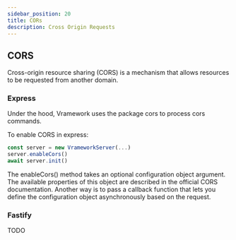 ```yaml
---
sidebar_position: 20
title: CORs
description: Cross Origin Requests
---
```


## CORS

Cross-origin resource sharing (CORS) is a mechanism that allows resources to be requested from another domain. 

### Express

Under the hood, Vramework uses the package cors to process cors commands.

To enable CORS in express:

```typescript
const server = new VrameworkServer(...)
server.enableCors()
await server.init()
```

The enableCors() method takes an optional configuration object argument. The available properties of this object are described in the official CORS documentation. Another way is to pass a callback function that lets you define the configuration object asynchronously based on the request.

### Fastify

TODO
